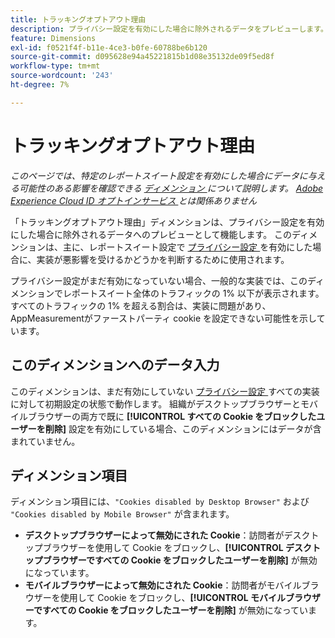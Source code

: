 ```yaml
---
title: トラッキングオプトアウト理由
description: プライバシー設定を有効にした場合に除外されるデータをプレビューします。
feature: Dimensions
exl-id: f0521f4f-b11e-4ce3-b0fe-60788be6b120
source-git-commit: d095628e94a45221815b1d08e35132de09f5ed8f
workflow-type: tm+mt
source-wordcount: '243'
ht-degree: 7%

---
```


# トラッキングオプトアウト理由

*このページでは、特定のレポートスイート設定を有効にした場合にデータに与える可能性のある影響を確認できる [ ディメンション ](overview.md) について説明します。 [Adobe Experience Cloud ID オプトインサービス ](https://experienceleague.adobe.com/docs/id-service/using/implementation/opt-in-service/optin-overview.html?lang=ja) とは関係ありません*

「トラッキングオプトアウト理由」ディメンションは、プライバシー設定を有効にした場合に除外されるデータへのプレビューとして機能します。 このディメンションは、主に、レポートスイート設定で [ プライバシー設定 ](https://experienceleague.adobe.com/docs/core-services/interface/administration/ec-cookies/browser-cookie-settings.html?lang=ja) を有効にした場合に、実装が悪影響を受けるかどうかを判断するために使用されます。

プライバシー設定がまだ有効になっていない場合、一般的な実装では、このディメンションでレポートスイート全体のトラフィックの 1% 以下が表示されます。 すべてのトラフィックの 1% を超える割合は、実装に問題があり、AppMeasurementがファーストパーティ cookie を設定できない可能性を示しています。

## このディメンションへのデータ入力

このディメンションは、まだ有効にしていない [ プライバシー設定 ](https://experienceleague.adobe.com/docs/core-services/interface/administration/ec-cookies/browser-cookie-settings.html?lang=ja) すべての実装に対して初期設定の状態で動作します。 組織がデスクトップブラウザーとモバイルブラウザーの両方で既に **[!UICONTROL すべての Cookie をブロックしたユーザーを削除]** 設定を有効にしている場合、このディメンションにはデータが含まれていません。

## ディメンション項目

ディメンション項目には、`"Cookies disabled by Desktop Browser"` および `"Cookies disabled by Mobile Browser"` が含まれます。

* **デスクトップブラウザーによって無効にされた Cookie**：訪問者がデスクトップブラウザーを使用して Cookie をブロックし、**[!UICONTROL デスクトップブラウザーですべての Cookie をブロックしたユーザーを削除]** が無効になっています。
* **モバイルブラウザーによって無効にされた Cookie**：訪問者がモバイルブラウザーを使用して Cookie をブロックし、**[!UICONTROL モバイルブラウザーですべての Cookie をブロックしたユーザーを削除]** が無効になっています。
